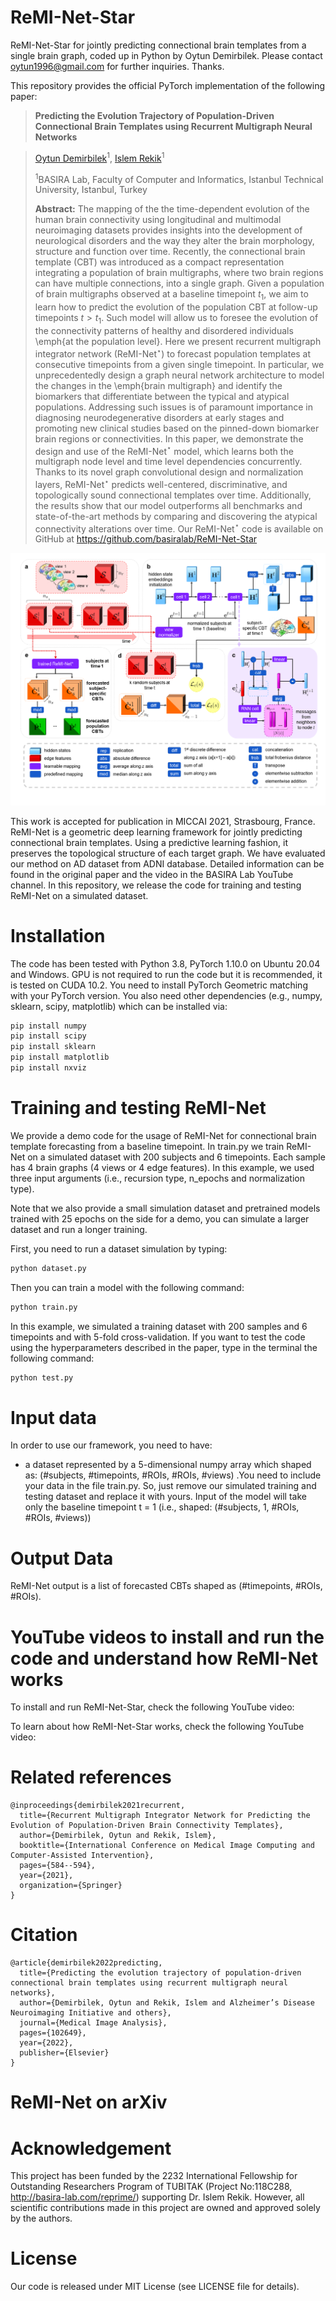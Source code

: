# ReMI-Net-Star
ReMI-Net-Star for jointly predicting connectional brain templates from a single brain graph, coded up in Python by Oytun Demirbilek. Please contact oytun1996@gmail.com for further inquiries. Thanks. 

This repository provides the official PyTorch implementation of the following paper:

> **Predicting the Evolution Trajectory of Population-Driven Connectional Brain Templates using Recurrent Multigraph Neural Networks**

> [Oytun Demirbilek](https://github.com/oytundemirbilek)<sup>1</sup>, [Islem Rekik](https://basira-lab.com/)<sup>1</sup>
> 
> <sup>1</sup>BASIRA Lab, Faculty of Computer and Informatics, Istanbul Technical University, Istanbul, Turkey
> 
>
> **Abstract:** The mapping of the the time-dependent evolution of the human brain connectivity using longitudinal and multimodal neuroimaging datasets provides insights into the development of neurological disorders and the way they alter the brain morphology, structure and function over time. Recently, the connectional brain template (CBT) was introduced as a compact representation integrating a population of brain multigraphs, where two brain regions can have multiple connections, into a single graph. Given a population of brain multigraphs observed at a baseline timepoint $t_1$,  we aim to learn how to predict the evolution of the population CBT at follow-up timepoints $t>t_1$. Such model will allow us to foresee the evolution of the connectivity patterns of healthy and disordered individuals \emph{at the population level}.  Here we present recurrent multigraph integrator network (ReMI-Net$^{\star}$) to forecast population templates at consecutive timepoints from a given single timepoint. In particular, we unprecedentedly design a graph neural network architecture to model the changes in the \emph{brain multigraph} and identify the biomarkers that differentiate between the typical and atypical populations. Addressing such issues is of paramount importance in diagnosing neurodegenerative disorders at early stages and promoting new clinical studies based on the pinned-down biomarker brain regions or connectivities. In this paper, we demonstrate the design and use of the ReMI-Net$^{\star}$ model, which learns both the multigraph node level and time level dependencies concurrently. Thanks to its novel graph convolutional design and normalization layers, ReMI-Net$^{\star}$ predicts well-centered, discriminative, and topologically sound connectional templates over time. Additionally, the results show that our model outperforms all benchmarks and state-of-the-art methods by comparing and discovering the atypical connectivity alterations over time. Our ReMI-Net$^{\star}$ code is available on GitHub at https://github.com/basiralab/ReMI-Net-Star

<p align="center">
  <img src="./journal_main_fig3.png">
</p>

This work is accepted for publication in MICCAI 2021, Strasbourg, France. ReMI-Net is a geometric deep learning framework for jointly predicting connectional brain templates. Using a predictive learning fashion, it preserves the topological structure of each target graph. We have evaluated our method on AD dataset from ADNI database. Detailed information can be found in the original paper and the video in the BASIRA Lab YouTube channel. In this repository, we release the code for training and testing ReMI-Net on a simulated dataset.

# Installation

The code has been tested with Python 3.8, PyTorch 1.10.0 on Ubuntu 20.04 and Windows. GPU is not required to run the code but it is recommended, it is tested on CUDA 10.2. You need to install PyTorch Geometric matching with your PyTorch version. You also need other dependencies (e.g., numpy, sklearn, scipy, matplotlib) which can be installed via: 

```bash
pip install numpy
pip install scipy
pip install sklearn
pip install matplotlib
pip install nxviz
```

# Training and testing ReMI-Net

We provide a demo code for the usage of ReMI-Net for connectional brain template forecasting from a baseline timepoint. In train.py we train ReMI-Net on a simulated dataset with 200 subjects and 6 timepoints. Each sample has 4 brain graphs (4 views or 4 edge features). In this example, we used three input arguments (i.e., recursion type, n_epochs and normalization type).

Note that we also provide a small simulation dataset and pretrained models trained with 25 epochs on the side for a demo, you can simulate a larger dataset and run a longer training.

First, you need to run a dataset simulation by typing:

```bash
python dataset.py
```

Then you can train a model with the following command:

```bash
python train.py
```

In this example, we simulated a training dataset with 200 samples and 6 timepoints and with 5-fold cross-validation. If you want to test the code using the hyperparameters described in the paper, type in the terminal the following command:

```bash
python test.py
```

# Input data

In order to use our framework, you need to have:

* a dataset represented by a 5-dimensional numpy array which shaped as: (#subjects, #timepoints, #ROIs, #ROIs, #views) .You need to include your data in the file train.py. So, just remove our simulated training and testing dataset and replace it with yours. Input of the model will take only the baseline timepoint t = 1 (i.e., shaped: (#subjects, 1, #ROIs, #ROIs, #views))

# Output Data

ReMI-Net output is a list of forecasted CBTs shaped as (#timepoints, #ROIs, #ROIs).


# YouTube videos to install and run the code and understand how ReMI-Net works

To install and run ReMI-Net-Star, check the following YouTube video:


To learn about how ReMI-Net-Star works, check the following YouTube video:


# Related references

```
@inproceedings{demirbilek2021recurrent,
  title={Recurrent Multigraph Integrator Network for Predicting the Evolution of Population-Driven Brain Connectivity Templates},
  author={Demirbilek, Oytun and Rekik, Islem},
  booktitle={International Conference on Medical Image Computing and Computer-Assisted Intervention},
  pages={584--594},
  year={2021},
  organization={Springer}
}
```

# Citation
```
@article{demirbilek2022predicting,
  title={Predicting the evolution trajectory of population-driven connectional brain templates using recurrent multigraph neural networks},
  author={Demirbilek, Oytun and Rekik, Islem and Alzheimer’s Disease Neuroimaging Initiative and others},
  journal={Medical Image Analysis},
  pages={102649},
  year={2022},
  publisher={Elsevier}
}
```
# ReMI-Net on arXiv


# Acknowledgement

This project has been funded by the 2232 International Fellowship for Outstanding Researchers Program of TUBITAK (Project No:118C288, http://basira-lab.com/reprime/) supporting Dr. Islem Rekik. However, all scientific contributions made in this project are owned and approved solely by the authors.

# License
Our code is released under MIT License (see LICENSE file for details).


